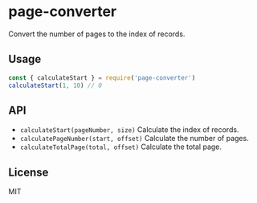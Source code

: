 page-converter
===

Convert the number of pages to the index of records.

Usage
---

```js
const { calculateStart } = require('page-converter')
calculateStart(1, 10) // 0
```

API
---

* `calculateStart(pageNumber, size)` Calculate the index of records.
* `calculatePageNumber(start, offset)` Calculate the number of pages.
* `calculateTotalPage(total, offset)` Calculate the total page.

License
---

MIT
